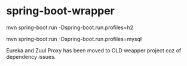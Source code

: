 # spring-boot-wrapper

mvn spring-boot:run -Dspring-boot.run.profiles=h2

mvn spring-boot:run -Dspring-boot.run.profiles=mysql


Eureka and Zuul Proxy has been moved to OLD weapper project coz of dependency issues.
